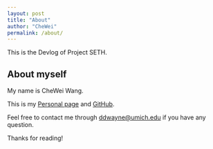 ```yaml
---
layout: post
title: "About"
author: "CheWei"
permalink: /about/
---
```


This is the Devlog of Project SETH.

## About myself
My name is CheWei Wang.

This is my [Personal page](https://wayne0419.github.io/CheweiW/) and [GitHub](https://github.com/wayne0419).

Feel free to contact me through [ddwayne@umich.edu](mailto:ddwayne@umich.edu) if you have any question.

Thanks for reading!
